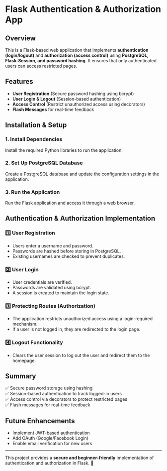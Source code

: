 # Flask Authentication & Authorization App

## Overview
This is a Flask-based web application that implements **authentication (login/logout)** and **authorization (access control)** using **PostgreSQL, Flask-Session, and password hashing**. It ensures that only authenticated users can access restricted pages.

## Features
- **User Registration** (Secure password hashing using bcrypt)
- **User Login & Logout** (Session-based authentication)
- **Access Control** (Restrict unauthorized access using decorators)
- **Flash Messages** for real-time feedback

## Installation & Setup

### 1. Install Dependencies
Install the required Python libraries to run the application.

### 2. Set Up PostgreSQL Database
Create a PostgreSQL database and update the configuration settings in the application.

### 3. Run the Application
Run the Flask application and access it through a web browser.

## Authentication & Authorization Implementation

### 1️⃣ User Registration
- Users enter a username and password.
- Passwords are hashed before storing in PostgreSQL.
- Existing usernames are checked to prevent duplicates.

### 2️⃣ User Login
- User credentials are verified.
- Passwords are validated using bcrypt.
- A session is created to maintain the login state.

### 3️⃣ Protecting Routes (Authorization)
- The application restricts unauthorized access using a login-required mechanism.
- If a user is not logged in, they are redirected to the login page.

### 4️⃣ Logout Functionality
- Clears the user session to log out the user and redirect them to the homepage.

## Summary
✅ Secure password storage using hashing  
✅ Session-based authentication to track logged-in users  
✅ Access control via decorators to protect restricted pages  
✅ Flash messages for real-time feedback  

## Future Enhancements
- Implement JWT-based authentication
- Add OAuth (Google/Facebook Login)
- Enable email verification for new users

---
This project provides a **secure and beginner-friendly** implementation of authentication and authorization in Flask. 🚀

